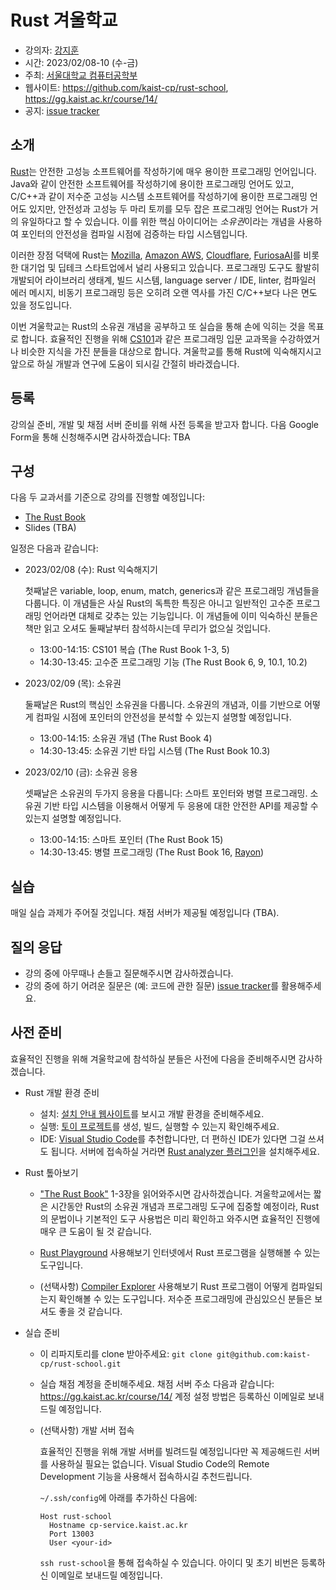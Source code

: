 # Rust 겨울학교


- 강의자: [강지훈](https://cp.kaist.ac.kr/jeehoon.kang)
- 시간: 2023/02/08-10 (수-금)
- 주최: [서울대학교 컴퓨터공학부](https://cse.snu.ac.kr/)
- 웹사이트: <https://github.com/kaist-cp/rust-school>, <https://gg.kaist.ac.kr/course/14/>
- 공지: [issue tracker](https://github.com/kaist-cp/rust-school/issues?q=is%3Aissue+is%3Aopen+label%3Aannouncement)


## 소개

[Rust](https://www.rust-lang.org/)는 안전한 고성능 소프트웨어를 작성하기에 매우 용이한 프로그래밍 언어입니다.
Java와 같이 안전한 소프트웨어를 작성하기에 용이한 프로그래밍 언어도 있고, C/C++과 같이 저수준 고성능 시스템 소프트웨어를 작성하기에 용이한 프로그래밍 언어도 있지만,
안전성과 고성능 두 마리 토끼를 모두 잡은 프로그래밍 언어는 Rust가 거의 유일하다고 할 수 있습니다.
이를 위한 핵심 아이디어는 *소유권*이라는 개념을 사용하여 포인터의 안전성을 컴파일 시점에 검증하는 타입 시스템입니다.

이러한 장점 덕택에 Rust는 [Mozilla](https://www.mozilla.org/), [Amazon AWS](https://aws.amazon.com/), [Cloudflare](https://www.cloudflare.com/), [FuriosaAI](https://www.furiosa.ai/)를 비롯한 대기업 및 딥테크 스타트업에서 널리 사용되고 있습니다.
프로그래밍 도구도 활발히 개발되어 라이브러리 생태계, 빌드 시스템, language server / IDE, linter, 컴파일러 에러 메시지, 비동기 프로그래밍 등은 오히려 오랜 역사를 가진 C/C++보다 나은 면도 있을 정도입니다.

이번 겨울학교는 Rust의 소유권 개념을 공부하고 또 실습을 통해 손에 익히는 것을 목표로 합니다.
효율적인 진행을 위해 [CS101](https://cs101.kaist.ac.kr/)과 같은 프로그래밍 입문 교과목을 수강하였거나 비슷한 지식을 가진 분들을 대상으로 합니다.
겨울학교를 통해 Rust에 익숙해지시고 앞으로 하실 개발과 연구에 도움이 되시길 간절히 바라겠습니다.


## 등록

강의실 준비, 개발 및 채점 서버 준비를 위해 사전 등록을 받고자 합니다.
다음 Google Form을 통해 신청해주시면 감사하겠습니다: TBA


## 구성

다음 두 교과서를 기준으로 강의를 진행할 예정입니다:

- [The Rust Book](https://doc.rust-lang.org/book/)
- Slides (TBA)


일정은 다음과 같습니다:

- 2023/02/08 (수): Rust 익숙해지기

  첫째날은 variable, loop, enum, match, generics과 같은 프로그래밍 개념들을 다룹니다.
  이 개념들은 사실 Rust의 독특한 특징은 아니고 일반적인 고수준 프로그래밍 언어라면 대체로 갖추는 있는 기능입니다.
  이 개념들에 이미 익숙하신 분들은 책만 읽고 오셔도 둘째날부터 참석하시는데 무리가 없으실 것입니다.

  + 13:00-14:15: CS101 복습 (The Rust Book 1-3, 5)
  + 14:30-13:45: 고수준 프로그래밍 기능 (The Rust Book 6, 9, 10.1, 10.2)

- 2023/02/09 (목): 소유권

  둘째날은 Rust의 핵심인 소유권을 다룹니다.
  소유권의 개념과, 이를 기반으로 어떻게 컴파일 시점에 포인터의 안전성을 분석할 수 있는지 설명할 예정입니다.

  + 13:00-14:15: 소유권 개념 (The Rust Book 4)
  + 14:30-13:45: 소유권 기반 타입 시스템 (The Rust Book 10.3)

- 2023/02/10 (금): 소유권 응용

  셋째날은 소유권의 두가지 응용을 다룹니다: 스마트 포인터와 병렬 프로그래밍.
  소유권 기반 타입 시스템을 이용해서 어떻게 두 응용에 대한 안전한 API를 제공할 수 있는지 설명할 예정입니다.

  + 13:00-14:15: 스마트 포인터 (The Rust Book 15)
  + 14:30-13:45: 병렬 프로그래밍 (The Rust Book 16, [Rayon](https://docs.rs/rayon/latest/rayon/))


## 실습

매일 실습 과제가 주어질 것입니다. 채점 서버가 제공될 예정입니다 (TBA).


## 질의 응답

- 강의 중에 아무때나 손들고 질문해주시면 감사하겠습니다.
- 강의 중에 하기 어려운 질문은 (예: 코드에 관한 질문) [issue tracker](https://github.com/kaist-cp/rust-school/issues)를 활용해주세요.


## 사전 준비

효율적인 진행을 위해 겨울학교에 참석하실 분들은 사전에 다음을 준비해주시면 감사하겠습니다.

- Rust 개발 환경 준비

  + 설치: [설치 안내 웹사이트](https://doc.rust-lang.org/book/ch01-01-installation.html)를 보시고 개발 환경을 준비해주세요.
  + 실행: [토이 프로젝트](https://doc.rust-lang.org/book/ch02-00-guessing-game-tutorial.html)를 생성, 빌드, 실행할 수 있는지 확인해주세요.
  + IDE: [Visual Studio Code](https://code.visualstudio.com/)를 추천합니다만, 더 편하신 IDE가 있다면 그걸 쓰셔도 됩니다.
    서버에 접속하실 거라면 [Rust analyzer 플러그인](https://marketplace.visualstudio.com/items?itemName=rust-lang.rust-analyzer)을 설치해주세요.

- Rust 톺아보기

  + ["The Rust Book"](https://doc.rust-lang.org/book/) 1-3장을 읽어와주시면 감사하겠습니다.
    겨울학교에서는 짧은 시간동안 Rust의 소유권 개념과 프로그래밍 도구에 집중할 예정이라,
    Rust의 문법이나 기본적인 도구 사용법은 미리 확인하고 와주시면 효율적인 진행에 매우 큰 도움이 될 것 같습니다.

  + [Rust Playground](https://play.rust-lang.org/) 사용해보기
    인터넷에서 Rust 프로그램을 실행해볼 수 있는 도구입니다.

  + (선택사항) [Compiler Explorer](https://rust.godbolt.org/) 사용해보기
    Rust 프로그램이 어떻게 컴파일되는지 확인해볼 수 있는 도구입니다. 저수준 프로그래밍에 관심있으신 분들은 보셔도 좋을 것 같습니다.

- 실습 준비

  + 이 리파지토리를 clone 받아주세요: `git clone git@github.com:kaist-cp/rust-school.git`

  + 실습 채점 계정을 준비해주세요.
    채점 서버 주소 다음과 같습니다: <https://gg.kaist.ac.kr/course/14/>
    계정 설정 방법은 등록하신 이메일로 보내드릴 예정입니다.

  + (선택사항) 개발 서버 접속

    효율적인 진행을 위해 개발 서버를 빌려드릴 예정입니다만 꼭 제공해드린 서버를 사용하실 필요는 없습니다.
    Visual Studio Code의 Remote Development 기능을 사용해서 접속하시길 추천드립니다.

    `~/.ssh/config`에 아래를 추가하신 다음에:

    ```
    Host rust-school
      Hostname cp-service.kaist.ac.kr
      Port 13003
      User <your-id>
    ```

    `ssh rust-school`을 통해 접속하실 수 있습니다.
    아이디 및 초기 비번은 등록하신 이메일로 보내드릴 예정입니다.
